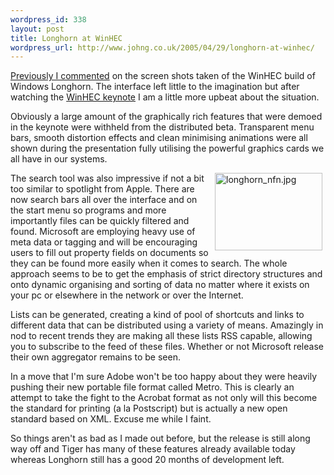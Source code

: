```yaml
--- 
wordpress_id: 338
layout: post
title: Longhorn at WinHEC
wordpress_url: http://www.johng.co.uk/2005/04/29/longhorn-at-winhec/
---
```

[Previously I commented](http://www.johng.co.uk/2005/04/27/longhorns-fugly-interface/) on the screen shots taken of the WinHEC build of Windows Longhorn. The interface left little to the imagination but after watching the [WinHEC keynote](http://www.microsoft.com/whdc/winhec/keynote05.mspx) I am a little more upbeat about the situation. 

Obviously a large amount of the graphically rich features that were demoed in the keynote were withheld from the distributed beta. Transparent menu bars, smooth distortion effects and clean minimising animations were all shown during the presentation fully utilising the powerful graphics cards we all have in our systems.

<img width="172" vspace="0" hspace="5" height="124" border="0" align="right" title="longhorn_nfn.jpg" alt="longhorn_nfn.jpg" src="http://www.johng.co.uk/wp-content/images/longhorn_nfn.jpg" />The search tool was also impressive if not a bit too similar to spotlight from Apple. There are now search bars all over the interface and on the start menu so programs and more importantly files can be quickly filtered and found. Microsoft are employing heavy use of meta data or tagging and will be encouraging users to fill out property fields on documents so they can be found more easily when it comes to search. The whole approach seems to be to get the emphasis of strict directory structures and onto dynamic organising and sorting of data no matter where it exists on your pc or elsewhere in the network or over the Internet.
	
Lists can be generated, creating a kind of pool of shortcuts and links to different data that can be distributed using a variety of means. Amazingly in nod to recent trends they are making all these lists RSS capable, allowing you to subscribe to the feed of these files. Whether or not Microsoft release their own aggregator remains to be seen.
	
In a move that I'm sure Adobe won't be too happy about they were heavily pushing their new portable file format called Metro. This is clearly an attempt to take the fight to the Acrobat format as not only will this become the standard for printing (a la Postscript) but is actually a new open standard based on XML. Excuse me while I faint.

So things aren't as bad as I made out before, but the release is still along way off and Tiger has many of these features already available today whereas Longhorn still has a good 20 months of development left.
